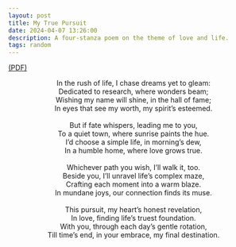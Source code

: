 ```yaml
---
layout: post
title: My True Pursuit
date: 2024-04-07 13:26:00
description: A four-stanza poem on the theme of love and life.
tags: random
---
```


[(PDF)](/assets/pdf/my_true_pursuit.pdf)

<center> In the rush of life, I chase dreams yet to gleam:</center> 
<center> Dedicated to research, where wonders beam;</center> 
<center> Wishing my name will shine, in the hall of fame;</center> 
<center> In eyes that see my worth, my spirit’s esteemed.</center> 
<br /> 
<center> But if fate whispers, leading me to you,</center> 
<center> To a quiet town, where sunrise paints the hue.</center> 
<center> I’d choose a simple life, in morning’s dew,</center> 
<center> In a humble home, where love grows true.</center> 
<br />
<center> Whichever path you wish, I’ll walk it, too.</center> 
<center> Beside you, I’ll unravel life’s complex maze,</center> 
<center> Crafting each moment into a warm blaze.</center> 
<center> In mundane joys, our connection finds its muse.</center> 
<br />
<center> This pursuit, my heart’s honest revelation,</center> 
<center> In love, finding life’s truest foundation.</center> 
<center> With you, through each day’s gentle rotation,</center> 
<center> Till time’s end, in your embrace, my final destination.</center> 
